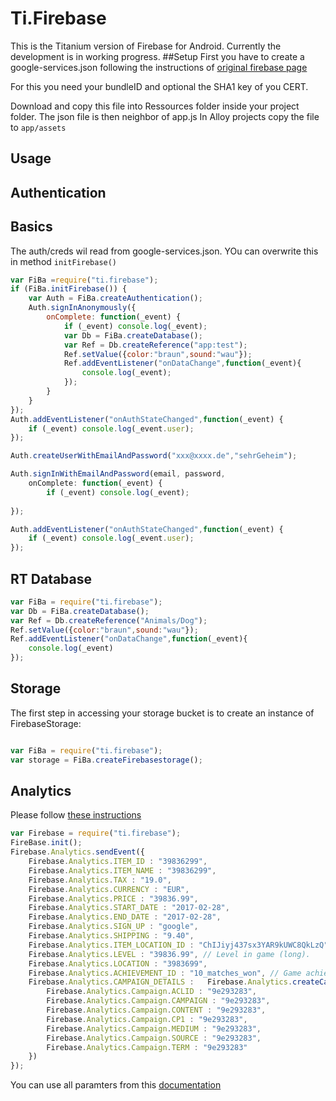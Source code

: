 Ti.Firebase
===========

This is the Titanium version of Firebase for Android. Currently the development is in working progress.
##Setup
First you have to create a google-services.json following the instructions of [original firebase page](https://firebase.google.com/docs/android/setup)

For this you need your bundleID and optional the SHA1 key of you CERT.

Download and copy  this file into Ressources folder inside your project folder. The json file is then neighbor of app.js
In Alloy projects copy the file to `app/assets`

Usage
-------
Authentication
-----------------
Basics
------
The auth/creds wil read from google-services.json. YOu can overwrite this in method `initFirebase()`
```javascript
var FiBa =require("ti.firebase");
if (FiBa.initFirebase()) {
	var Auth = FiBa.createAuthentication();
	Auth.signInAnonymously({
		onComplete: function(_event) {
			if (_event) console.log(_event);
			var Db = FiBa.createDatabase();
			var Ref = Db.createReference("app:test");
			Ref.setValue({color:"braun",sound:"wau"});
			Ref.addEventListener("onDataChange",function(_event){
				console.log(_event);
			});
 		}
	}
});
Auth.addEventListener("onAuthStateChanged",function(_event) {
	if (_event) console.log(_event.user);
});

Auth.createUserWithEmailAndPassword("xxx@xxxx.de","sehrGeheim");

Auth.signInWithEmailAndPassword(email, password,
	onComplete: function(_event) {
 		if (_event) console.log(_event);
		
});

Auth.addEventListener("onAuthStateChanged",function(_event) {
	if (_event) console.log(_event.user);
});
```

RT Database
-----------
```javascript
var FiBa = require("ti.firebase");
var Db = FiBa.createDatabase();
var Ref = Db.createReference("Animals/Dog");
Ref.setValue({color:"braun",sound:"wau"});
Ref.addEventListener("onDataChange",function(_event){
	console.log(_event)
});

``` 

Storage
-------
The first step in accessing your storage bucket is to create an instance of FirebaseStorage:
```javascript

var FiBa = require("ti.firebase");
var storage = FiBa.createFirebasestorage();
``` 

Analytics
---------
Please follow [these instructions](https://support.google.com/adwords/answer/6366292?hl=en)

```javascript
var Firebase = require("ti.firebase");
FireBase.init();
Firebase.Analytics.sendEvent({
    Firebase.Analytics.ITEM_ID : "39836299",
    Firebase.Analytics.ITEM_NAME : "39836299",
    Firebase.Analytics.TAX : "19.0",
    Firebase.Analytics.CURRENCY : "EUR",
    Firebase.Analytics.PRICE : "39836.99",
    Firebase.Analytics.START_DATE : "2017-02-28",
    Firebase.Analytics.END_DATE : "2017-02-28",
    Firebase.Analytics.SIGN_UP : "google",
    Firebase.Analytics.SHIPPING : "9.40",
    Firebase.Analytics.ITEM_LOCATION_ID : "ChIJiyj437sx3YAR9kUWC8QkLzQ", // Google Place ID
    Firebase.Analytics.LEVEL : "39836.99", // Level in game (long).
    Firebase.Analytics.LOCATION : "3983699",
    Firebase.Analytics.ACHIEVEMENT_ID : "10_matches_won", // Game achievement ID (String)
    Firebase.Analytics.CAMPAIGN_DETAILS :   Firebase.Analytics.createCampaign({
        Firebase.Analytics.Campaign.ACLID : "9e293283",
        Firebase.Analytics.Campaign.CAMPAIGN : "9e293283",
        Firebase.Analytics.Campaign.CONTENT : "9e293283",
        Firebase.Analytics.Campaign.CP1 : "9e293283",
        Firebase.Analytics.Campaign.MEDIUM : "9e293283",
        Firebase.Analytics.Campaign.SOURCE : "9e293283",
        Firebase.Analytics.Campaign.TERM : "9e293283"
    })
});

```
You can use all paramters from this [documentation](https://firebase.google.com/docs/reference/android/com/google/firebase/analytics/FirebaseAnalytics.Param)


``` 


